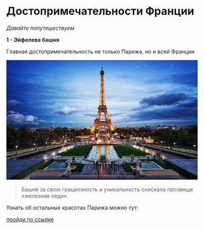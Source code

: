 # Достопримечательности Франции
*Давайте попутешествуем* 

**1 - Эйфелева башня**

Главная достопримечательность не только Парижа, но и всей Франции

![Эйфелева башня](https://github.com/smdiana/smirnova/blob/master/Eyfeleva-bashnya_801x501.jpg)

> Башня за свою грациозность и уникальность снискала прозвище «железная леди».

Узнать об остальных красотах Парижа можно тут:

[пройди по ссылке](http://ситур.рф/strany/dostoprimechatelnosti-francii/)

